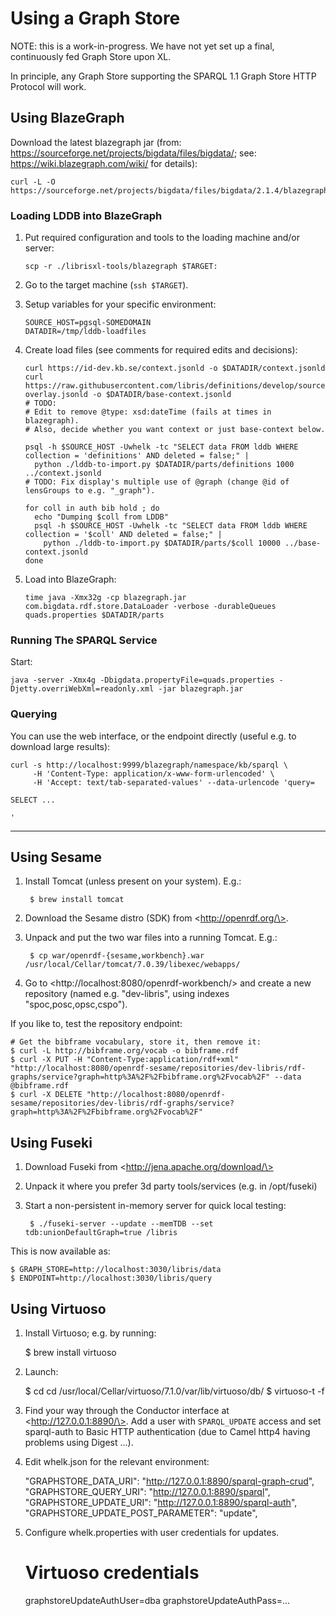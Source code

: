# Using a Graph Store

NOTE: this is a work-in-progress. We have not yet set up a final, continuously fed Graph Store upon XL.

In principle, any Graph Store supporting the SPARQL 1.1 Graph Store HTTP Protocol will work.

## Using BlazeGraph

Download the latest blazegraph jar (from: https://sourceforge.net/projects/bigdata/files/bigdata/; see: https://wiki.blazegraph.com/wiki/ for details):

    curl -L -O https://sourceforge.net/projects/bigdata/files/bigdata/2.1.4/blazegraph.jar

### Loading LDDB into BlazeGraph

1. Put required configuration and tools to the loading machine and/or server:

    ```
    scp -r ./librisxl-tools/blazegraph $TARGET:
    ```

2. Go to the target machine (`ssh $TARGET`).

3. Setup variables for your specific environment:

    ```
    SOURCE_HOST=pgsql-SOMEDOMAIN
    DATADIR=/tmp/lddb-loadfiles
    ```

4. Create load files (see comments for required edits and decisions):

    ```
    curl https://id-dev.kb.se/context.jsonld -o $DATADIR/context.jsonld
    curl https://raw.githubusercontent.com/libris/definitions/develop/source/vocab-overlay.jsonld -o $DATADIR/base-context.jsonld
    # TODO:
    # Edit to remove @type: xsd:dateTime (fails at times in blazegraph).
    # Also, decide whether you want context or just base-context below.

    psql -h $SOURCE_HOST -Uwhelk -tc "SELECT data FROM lddb WHERE collection = 'definitions' AND deleted = false;" |
      python ./lddb-to-import.py $DATADIR/parts/definitions 1000 ../context.jsonld
    # TODO: Fix display's multiple use of @graph (change @id of lensGroups to e.g. "_graph").

    for coll in auth bib hold ; do
      echo "Dumping $coll from LDDB"
      psql -h $SOURCE_HOST -Uwhelk -tc "SELECT data FROM lddb WHERE collection = '$coll' AND deleted = false;" |
        python ./lddb-to-import.py $DATADIR/parts/$coll 10000 ../base-context.jsonld
    done
    ```

5. Load into BlazeGraph:

    ```
    time java -Xmx32g -cp blazegraph.jar com.bigdata.rdf.store.DataLoader -verbose -durableQueues quads.properties $DATADIR/parts
    ```

### Running The SPARQL Service

Start:

    java -server -Xmx4g -Dbigdata.propertyFile=quads.properties -Djetty.overriWebXml=readonly.xml -jar blazegraph.jar

### Querying

You can use the web interface, or the endpoint directly (useful e.g. to download large results):

```
curl -s http://localhost:9999/blazegraph/namespace/kb/sparql \
     -H 'Content-Type: application/x-www-form-urlencoded' \
     -H 'Accept: text/tab-separated-values' --data-urlencode 'query=

SELECT ...

'
```

----

## Using Sesame

1. Install Tomcat (unless present on your system). E.g.:

        $ brew install tomcat

2. Download the Sesame distro (SDK) from \<http://openrdf.org/\>.

3. Unpack and put the two war files into a running Tomcat. E.g.:

        $ cp war/openrdf-{sesame,workbench}.war /usr/local/Cellar/tomcat/7.0.39/libexec/webapps/

4. Go to \<http://localhost:8080/openrdf-workbench/\> and create a new repository (named e.g. "dev-libris", using indexes "spoc,posc,opsc,cspo").

If you like to, test the repository endpoint:

    # Get the bibframe vocabulary, store it, then remove it:
    $ curl -L http://bibframe.org/vocab -o bibframe.rdf
    $ curl -X PUT -H "Content-Type:application/rdf+xml" "http://localhost:8080/openrdf-sesame/repositories/dev-libris/rdf-graphs/service?graph=http%3A%2F%2Fbibframe.org%2Fvocab%2F" --data @bibframe.rdf
    $ curl -X DELETE "http://localhost:8080/openrdf-sesame/repositories/dev-libris/rdf-graphs/service?graph=http%3A%2F%2Fbibframe.org%2Fvocab%2F"

## Using Fuseki

1. Download Fuseki from \<http://jena.apache.org/download/\>
2. Unpack it where you prefer 3d party tools/services (e.g. in /opt/fuseki)
3. Start a non-persistent in-memory server for quick local testing:

        $ ./fuseki-server --update --memTDB --set tdb:unionDefaultGraph=true /libris

This is now available as:

    $ GRAPH_STORE=http://localhost:3030/libris/data
    $ ENDPOINT=http://localhost:3030/libris/query

## Using Virtuoso

1. Install Virtuoso; e.g. by running:

    $ brew install virtuoso

2. Launch:

    $ cd cd /usr/local/Cellar/virtuoso/7.1.0/var/lib/virtuoso/db/
    $ virtuoso-t -f

3. Find your way through the Conductor interface at \<http://127.0.0.1:8890/\>.
   Add a user with `SPARQL_UPDATE` access and set sparql-auth to Basic HTTP
   authentication (due to Camel http4 having problems using Digest ...).

4. Edit whelk.json for the relevant environment:

    "GRAPHSTORE_DATA_URI": "http://127.0.0.1:8890/sparql-graph-crud",
    "GRAPHSTORE_QUERY_URI": "http://127.0.0.1:8890/sparql",
    "GRAPHSTORE_UPDATE_URI": "http://127.0.0.1:8890/sparql-auth",
    "GRAPHSTORE_UPDATE_POST_PARAMETER": "update",

5. Configure whelk.properties with user credentials for updates.

    # Virtuoso credentials
    graphstoreUpdateAuthUser=dba
    graphstoreUpdateAuthPass=...



